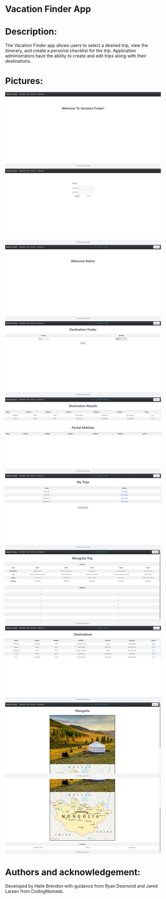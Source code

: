 # Vacation Finder App

# Description:

The Vacation Finder app allows users to select a desired trip, view the itinerary, and create a personal checklist for the trip. Application administrators have the ability to create and edit trips along with their destinations.

# Pictures:

![alt text](https://github.com/HaileB65/VacationFinderApp/blob/master/src/main/resources/static/images/Welcome%20page.PNG)
![alt text](https://github.com/HaileB65/VacationFinderApp/blob/master/src/main/resources/static/images/Login%20page.PNG)
![alt text](https://github.com/HaileB65/VacationFinderApp/blob/master/src/main/resources/static/images/User%20home%20page.PNG)
![alt text](https://github.com/HaileB65/VacationFinderApp/blob/master/src/main/resources/static/images/Destination%20Finder.PNG)
![alt text](https://github.com/HaileB65/VacationFinderApp/blob/master/src/main/resources/static/images/Destination%20Finder%20results.PNG)
![alt text](https://github.com/HaileB65/VacationFinderApp/blob/master/src/main/resources/static/images/MyTrips%20page.PNG)
![alt text](https://github.com/HaileB65/VacationFinderApp/blob/master/src/main/resources/static/images/Trip%20page.PNG)
![alt text](https://github.com/HaileB65/VacationFinderApp/blob/master/src/main/resources/static/images/Destinations%20page.PNG)
![alt text](https://github.com/HaileB65/VacationFinderApp/blob/master/src/main/resources/static/images/Mongolia%20Trip%20page.PNG)
![alt text](https://github.com/HaileB65/VacationFinderApp/blob/master/src/main/resources/static/images/Mongolia%20Trip%20page%202.PNG)

# Authors and acknowledgement:

Developed by Haile Brendon with guidance from Ryan Desmond and Jared Larsen from CodingNomads.
